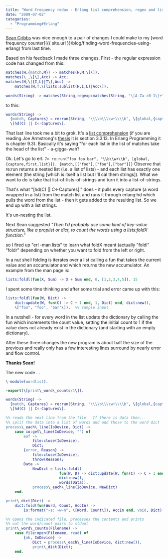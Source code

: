 ```yaml
---
title: "Word frequency redux - Erlang list comprehension, regex and list folding"
date: "2009-07-02"
categories: 
  - "Programming#Erlang"
---
```


[Sean Cribbs](http://seancribbs.com/) was nice enough to a pair of changes I could make to my [word frequency counter]({{ site.url }}/blog/finding-word-frequencies-using-erlang) from last time.

Based on his feedback I made three changes. First - the regular expression code has changed from this:

```erlang
matches(H,{match,M}) -> matches(H,M,\[\]).
matches(\_,\[\],Acc) -> Acc;
matches(H,\[{I,L}|T\],Acc) ->
    matches(H,T,\[lists:sublist(H,I,L)|Acc\]).
 
words(String) -> matches(String,regexp:matches(String, "\[A-Za-z0-1\]+")).
```

to this:

```erlang
words(String) ->
  {match, Captures} = re:run(String, "\\\\b\\\\w+\\\\b", \[global,{capture,first,list}\]),
  \[hd(C) || C<-Captures\].
```

That last line took me a bit to grok. It's a [list comprehension](http://wiki.trapexit.org/List_Comprehension) (if you are reading Joe Armstrong's [thesis](http://www.sics.se/~joe/thesis/armstrong_thesis_2003.pdf) it is section 3.3.13. In Erlang Programming it is chapter 9.3). Basically it's saying "for each list in the list of matches take the head of the list" - a-gigga-wah?

Ok. Let's go to erl. `7> re:run("foo foo bar", "\\b\\w+\\b", [global,{capture,first,list}]). {match,[["foo"],["foo"],["bar"]]}` Observe that re:run returns a nested list (i.e. a list of lists) - and each list has exactly one element (the string \[which is itself a list but I'll cal them strings\]). What we want to do is take that list-of-lists-of-strings and turn it into a list-of-strings.

That's what "\[hd(C) || C<-Captures\]." does - it pulls every capture (a word wrapped in a list) from the match list and runs it through erlang:hd which pulls the word from the list - then it gets added to the resulting list. So we end up with a list strings.

It's un-nesting the list.

Next Sean suggested _"Then I’d probably use some kind of key-value structure, like a proplist or dict, to count the words using a lists:foldX function."_

so I fired up "erl -man lists" to learn what foldX meant (actually "foldl" "foldr" depending on whether you want to fold from the left or right.

In a nut shell folding is iterates over a list calling a fun that takes the current value and an accumulator and which returns the new accumulator. An example from the man page is:

```erlang
lists:foldl(fun(X, Sum) -> X + Sum end, 0, [1,2,3,4,5]). 15
```

I spent some time thinking and after some trial and error came up with this:

```erlang
lists:foldl(fun(W, Dict) -> 
    dict:update(W, fun(C) -> C + 1 end, 1, Dict) end, dict:new(), 
    \["foo", "foo", "bar"\]).  %% sample input
```

In a nutshell - for every word in the list update the dictionary by calling the fun which increments the count value, setting the initial count to 1 if the value does not already exist in the dictionary (and starting with an empty dictionary).

After these three changes the new program is about half the size of the previous and really only has a few interesting lines surround by nearly error and flow control.

**Thanks Sean!**

The new code ...

```erlang
\-module(wordlist).

-export(\[print\_word\_counts/1\]).

words(String) ->
  {match, Captures} = re:run(String, "\\\\b\\\\w+\\\\b", \[global,{capture,first,list}\]),
  \[hd(C) || C<-Captures\].

%% reads the next line from the file.  If there is data then...
%% split the data into a list of words and add those to the word dict
process\_each\_line(IoDevice, Dict) ->
    case io:get\_line(IoDevice, "") of
        eof -> 
            file:close(IoDevice),
            Dict;
        {error, Reason} ->
            file:close(IoDevice),
            throw(Reason);
        Data ->
            NewDict = lists:foldl(
                        fun(W, D) -> dict:update(W, fun(C) -> C + 1 end, 1, D) end, 
                        dict:new(), 
                        words(Data)),
            process\_each\_line(IoDevice, NewDict)
    end.

print\_dict(Dict) ->
    dict:fold(fun(Word, Count, AccIn) -> 
        io:format("~s: ~w~n", \[Word, Count\]), AccIn end, void, Dict).

%% opens the indicated file, processes the contents and prints
%% out the word/count pairs to stdout
print\_word\_counts(Filename) ->
    case file:open(Filename, read) of
        {ok, IoDevice} ->
            Dict = process\_each\_line(IoDevice, dict:new()),
            print\_dict(Dict);
    end.
```